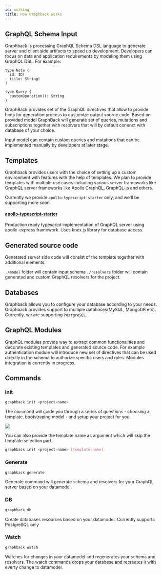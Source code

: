 ```yaml
---
id: working
title: How Graphback works
---
```

## GraphQL Schema Input

Graphback is processing GraphQL Schema DSL language to generate server and client side artifacts to speed up development.
Developers can focus on data and application requirements by modeling them using GraphQL DSL.
For example:

```
type Note {
  id: ID!
  title: String!
}

type Query {
  customOperation(): String
}
```

GraphBack provides set of the GraphQL directives that allow to provide hints for generation process to customize output source code. Based on provided model GraphBack will generate set of queries, mutations and subscriptions together with resolvers that will by default conenct with database of your choice. 

Input model can contain custom queries and mutations that can be implemented manually by developers at later stage.

## Templates

Graphback provides users with the choice of setting up a custom environment with features with the help of templates. We plan to provide
templates with multiple use cases including various server frameworks like GraphQL server frameworks like Apollo GraphQL, GraphQL-js and others.

Currently we provide `apollo-typescript-starter` only, and we'll be supporting more soon.

#### [apollo-typescript-starter](https://github.com/aerogear/graphback/tree/master/templates/apollo-starter-ts)
Production ready typescript implementation of GraphQL server using apollo-express framework. Uses knex.js library for database access.

## Generated source code

Generated server side code will consist of the template together with additional elements:

`./model` folder will contain input schema
`./resolvers` folder will contain generated and custom GraphQL resolvers for the project.

## Databases
Graphback allows you to configure your database according to your needs. Graphback provides support to multiple databases(MySQL, MongoDB etc).
Currently, we are supporting `PostgreSQL`.


## GraphQL Modules

GraphQL modules provide way to extract common functionalities and decorate existing templates and generated source code. 
For example authentication module will introduce new set of directives that can be used directly in the schema to authorize specific users and roles. Modules integration is currently in progress.

## Commands
### Init
  ```bash
  graphback init <project-name>
  ```
  The command will guide you through a series of questions - choosing a template, bootstraping model - and setup your project for you.

  ![](/img/init.gif)

  You can also provide the template name as argument which will skip the template selection part.
  ```bash
  graphback init <project-name> [template-name]
  ```
### Generate
  ```bash
  graphback generate
  ```
  Generate command will generate schema and resolvers for your GraphQL server based on your datamodel.

### DB
  ```bash
  graphback db
  ```
  Create databases resources based on your datamodel. Currently supports PostgreSQL only
### Watch
  ```bash
  graphback watch
  ```
  Watches for changes in your datamodel and regenerates your schema and resolvers. The watch commands drops your database and recreates it with everty change to datamodel.
